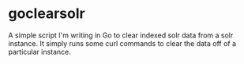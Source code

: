 goclearsolr
===========

A simple script I'm writing in Go to clear indexed solr data from a solr instance. It simply runs some curl commands to clear the data off of a particular instance. 

